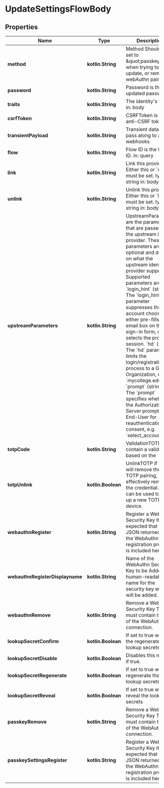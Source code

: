 
# UpdateSettingsFlowBody

## Properties
| Name | Type | Description | Notes |
| ------------ | ------------- | ------------- | ------------- |
| **method** | **kotlin.String** | Method  Should be set to \&quot;passkey\&quot; when trying to add, update, or remove a webAuthn pairing. |  |
| **password** | **kotlin.String** | Password is the updated password |  |
| **traits** | **kotlin.String** | The identity&#39;s traits  in: body |  |
| **csrfToken** | **kotlin.String** | CSRFToken is the anti-CSRF token |  [optional] |
| **transientPayload** | **kotlin.String** | Transient data to pass along to any webhooks |  [optional] |
| **flow** | **kotlin.String** | Flow ID is the flow&#39;s ID.  in: query |  [optional] |
| **link** | **kotlin.String** | Link this provider  Either this or &#x60;unlink&#x60; must be set.  type: string in: body |  [optional] |
| **unlink** | **kotlin.String** | Unlink this provider  Either this or &#x60;link&#x60; must be set.  type: string in: body |  [optional] |
| **upstreamParameters** | **kotlin.String** | UpstreamParameters are the parameters that are passed to the upstream identity provider.  These parameters are optional and depend on what the upstream identity provider supports. Supported parameters are: &#x60;login_hint&#x60; (string): The &#x60;login_hint&#x60; parameter suppresses the account chooser and either pre-fills the email box on the sign-in form, or selects the proper session. &#x60;hd&#x60; (string): The &#x60;hd&#x60; parameter limits the login/registration process to a Google Organization, e.g. &#x60;mycollege.edu&#x60;. &#x60;prompt&#x60; (string): The &#x60;prompt&#x60; specifies whether the Authorization Server prompts the End-User for reauthentication and consent, e.g. &#x60;select_account&#x60;. |  [optional] |
| **totpCode** | **kotlin.String** | ValidationTOTP must contain a valid TOTP based on the |  [optional] |
| **totpUnlink** | **kotlin.Boolean** | UnlinkTOTP if true will remove the TOTP pairing, effectively removing the credential. This can be used to set up a new TOTP device. |  [optional] |
| **webauthnRegister** | **kotlin.String** | Register a WebAuthn Security Key  It is expected that the JSON returned by the WebAuthn registration process is included here. |  [optional] |
| **webauthnRegisterDisplayname** | **kotlin.String** | Name of the WebAuthn Security Key to be Added  A human-readable name for the security key which will be added. |  [optional] |
| **webauthnRemove** | **kotlin.String** | Remove a WebAuthn Security Key  This must contain the ID of the WebAuthN connection. |  [optional] |
| **lookupSecretConfirm** | **kotlin.Boolean** | If set to true will save the regenerated lookup secrets |  [optional] |
| **lookupSecretDisable** | **kotlin.Boolean** | Disables this method if true. |  [optional] |
| **lookupSecretRegenerate** | **kotlin.Boolean** | If set to true will regenerate the lookup secrets |  [optional] |
| **lookupSecretReveal** | **kotlin.Boolean** | If set to true will reveal the lookup secrets |  [optional] |
| **passkeyRemove** | **kotlin.String** | Remove a WebAuthn Security Key  This must contain the ID of the WebAuthN connection. |  [optional] |
| **passkeySettingsRegister** | **kotlin.String** | Register a WebAuthn Security Key  It is expected that the JSON returned by the WebAuthn registration process is included here. |  [optional] |




